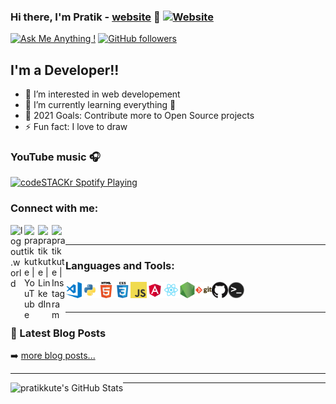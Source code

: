 ### Hi there, I'm Pratik - [website] 👋 [![Website](https://logout.world/media/favicon.png)](https://logout.world/)

<!-- [![Website https://logout.world/](https://img.shields.io/website-up-down-green-red/https/pratikkute.github.io.svg)][website] -->
[![Ask Me Anything !](https://img.shields.io/badge/Ask%20me-anything-1abc9c.svg)][website]
[![GitHub followers](https://img.shields.io/github/followers/pratikkute.svg?style=social&label=Follow&maxAge=2592000)](https://github.com/pratikkute?tab=followers)

## I'm a Developer!!
- 👀 I’m interested in web developement
- 🌱 I’m currently learning everything 🤣
- 🥅 2021 Goals: Contribute more to Open Source projects
- ⚡ Fun fact: I love to draw

### YouTube music 🎧

[<img src="https://cdn.jsdelivr.net/npm/simple-icons@v3/icons/youtube.svg" alt="codeSTACKr Spotify Playing" width="50" />](https://music.youtube.com/playlist?list=PLuupPAp1Qgh-ocRxdxHsTDaVJAvQ_ghdx)

### Connect with me:

[<img align="left" alt="logout.world" width="22px" src="https://logout.world/media/favicon.png" />][website]
[<img align="left" alt="pratikkute | YouTube" width="22px" src="https://cdn.jsdelivr.net/npm/simple-icons@v3/icons/youtube.svg" />][youtube]
[<img align="left" alt="pratikkute | LinkedIn" width="22px" src="https://cdn.jsdelivr.net/npm/simple-icons@v3/icons/linkedin.svg" />][linkedin]
[<img align="left" alt="pratikkute | Instagram" width="22px" src="https://cdn.jsdelivr.net/npm/simple-icons@v3/icons/instagram.svg" />][instagram]

<br />

----
### Languages and Tools:

[<img align="left" alt="Visual Studio Code" width="26px" src="https://raw.githubusercontent.com/github/explore/80688e429a7d4ef2fca1e82350fe8e3517d3494d/topics/visual-studio-code/visual-studio-code.png" />]()
[<img align="left" alt="HTML5" width="26px" src="https://raw.githubusercontent.com/github/explore/80688e429a7d4ef2fca1e82350fe8e3517d3494d/topics/python/python.png" />]()
[<img align="left" alt="HTML5" width="26px" src="https://raw.githubusercontent.com/github/explore/80688e429a7d4ef2fca1e82350fe8e3517d3494d/topics/html/html.png" />]()
[<img align="left" alt="CSS3" width="26px" src="https://raw.githubusercontent.com/github/explore/80688e429a7d4ef2fca1e82350fe8e3517d3494d/topics/css/css.png" />]()
<!-- [<img align="left" alt="Sass" width="26px" src="https://raw.githubusercontent.com/github/explore/80688e429a7d4ef2fca1e82350fe8e3517d3494d/topics/sass/sass.png" />]() -->
[<img align="left" alt="JavaScript" width="26px" src="https://raw.githubusercontent.com/github/explore/80688e429a7d4ef2fca1e82350fe8e3517d3494d/topics/javascript/javascript.png" />]()
[<img align="left" alt="React" width="26px" src="https://raw.githubusercontent.com/github/explore/80688e429a7d4ef2fca1e82350fe8e3517d3494d/topics/angular/angular.png" />]()
[<img align="left" alt="React" width="26px" src="https://raw.githubusercontent.com/github/explore/80688e429a7d4ef2fca1e82350fe8e3517d3494d/topics/react/react.png" />]()
[<img align="left" alt="Node.js" width="26px" src="https://raw.githubusercontent.com/github/explore/80688e429a7d4ef2fca1e82350fe8e3517d3494d/topics/nodejs/nodejs.png" />]()
[<img align="left" alt="Git" width="26px" src="https://raw.githubusercontent.com/github/explore/80688e429a7d4ef2fca1e82350fe8e3517d3494d/topics/git/git.png" />]()
[<img align="left" alt="GitHub" width="26px" src="https://raw.githubusercontent.com/github/explore/78df643247d429f6cc873026c0622819ad797942/topics/github/github.png" />]()
[<img align="left" alt="Terminal" width="26px" src="https://raw.githubusercontent.com/github/explore/80688e429a7d4ef2fca1e82350fe8e3517d3494d/topics/terminal/terminal.png" />]()

<br />
<br />

----
### 📕 Latest Blog Posts

<!-- BLOG-POST-LIST:START -->
<!-- BLOG-POST-LIST:END -->


➡️ [more blog posts...](https://logout.world/blogs/)

----
  <img align="left" alt="pratikkute's GitHub Stats" src="https://github-readme-stats.codestackr.vercel.app/api?username=pratikkute&show_icons=true&hide_border=true" />

----

[website]: https://logout.world
[youtube]: https://youtube.com/pratikkute
[instagram]: https://instagram.com/pratikkute
[linkedin]: https://linkedin.com/in/pratikkute